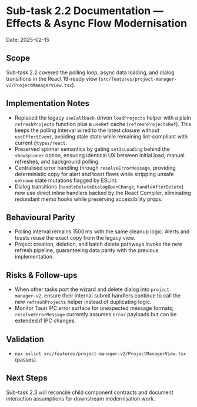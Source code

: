 # Sub-task 2.2 Documentation — Effects & Async Flow Modernisation

Date: 2025-02-15

## Scope
Sub-task 2.2 covered the polling loop, async data loading, and dialog transitions in the React 19-ready view (`src/features/project-manager-v2/ProjectManagerView.tsx`).

## Implementation Notes
- Replaced the legacy `useCallback`-driven `loadProjects` helper with a plain `refreshProjects` function plus a `useRef` cache (`refreshProjectsRef`). This keeps the polling interval wired to the latest closure without `useEffectEvent`, avoiding stale state while remaining lint-compliant with current `@types/react`.
- Preserved spinner semantics by gating `setIsLoading` behind the `showSpinner` option, ensuring identical UX between initial load, manual refreshes, and background polling.
- Centralised error handling through `resolveErrorMessage`, providing deterministic copy for alert and toast flows while stripping unsafe `unknown` state mutations flagged by ESLint.
- Dialog transitions (`handleDeleteDialogOpenChange`, `handleAfterDelete`) now use direct inline handlers backed by the React Compiler, eliminating redundant memo hooks while preserving accessibility props.

## Behavioural Parity
- Polling interval remains 1500 ms with the same cleanup logic. Alerts and toasts reuse the exact copy from the legacy view.
- Project creation, deletion, and batch delete pathways invoke the new refresh pipeline, guaranteeing data parity with the previous implementation.

## Risks & Follow-ups
- When other tasks port the wizard and delete dialog into `project-manager-v2`, ensure their internal submit handlers continue to call the new `refreshProjects` helper instead of duplicating logic.
- Monitor Tauri IPC error surface for unexpected message formats; `resolveErrorMessage` currently assumes `Error` payloads but can be extended if IPC changes.

## Validation
- `npx eslint src/features/project-manager-v2/ProjectManagerView.tsx` (passes).

## Next Steps
Sub-task 2.3 will reconcile child component contracts and document interaction assumptions for downstream modernisation work.
